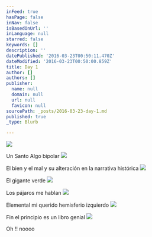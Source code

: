 ```yaml
---
inFeed: true
hasPage: false
inNav: false
isBasedOnUrl: ''
inLanguage: null
starred: false
keywords: []
description: ''
datePublished: '2016-03-23T00:50:11.470Z'
dateModified: '2016-03-23T00:50:00.859Z'
title: Day 1
author: []
authors: []
publisher:
  name: null
  domain: null
  url: null
  favicon: null
sourcePath: _posts/2016-03-23-day-1.md
published: true
_type: Blurb

---
```

![](https://the-grid-user-content.s3-us-west-2.amazonaws.com/afe89980-6c49-4803-b801-b0af4e115530.jpg)

Un Santo Algo bipolar
![](https://the-grid-user-content.s3-us-west-2.amazonaws.com/69c0842c-62d4-4316-a83f-2bbec650a155.jpg)

El bien y el mal y su alteración en la narrativa histórica ![](https://the-grid-user-content.s3-us-west-2.amazonaws.com/6e58767f-13b6-463f-a990-293136857b48.jpg)

El gigante verde
![](https://the-grid-user-content.s3-us-west-2.amazonaws.com/8cffc3c6-7c1b-4f1b-95c9-bd9e803b4550.jpg)

Los pájaros me hablan
![](https://the-grid-user-content.s3-us-west-2.amazonaws.com/dd259afc-9183-470e-a8f8-c5bc2bcd6037.jpg)

Elemental mi querido hemisferio izquierdo ![](https://the-grid-user-content.s3-us-west-2.amazonaws.com/35856bfb-00b6-4f8f-ac25-ba818df4d35d.jpg)

Fin el principio es un libro genial
![](https://the-grid-user-content.s3-us-west-2.amazonaws.com/52ed7984-eb7b-436d-b90b-90515599c95f.jpg)

Oh !! noooo